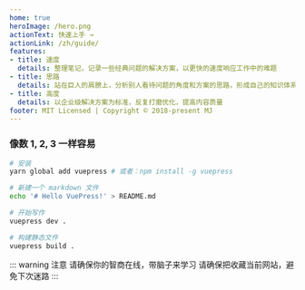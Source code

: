 ```yaml
---
home: true
heroImage: /hero.png
actionText: 快速上手 →
actionLink: /zh/guide/
features:
- title: 速度
  details: 整理笔记，记录一些经典问题的解决方案，以更快的速度响应工作中的难题
- title: 思路
  details: 站在巨人的肩膀上，分析别人看待问题的角度和方案的思路，形成自己的知识体系
- title: 高度
  details: 以企业级解决方案为标准，反复打磨优化，提高内容质量
footer: MIT Licensed | Copyright © 2018-present MJ
---
```


### 像数 1, 2, 3 一样容易

``` bash
# 安装
yarn global add vuepress # 或者：npm install -g vuepress

# 新建一个 markdown 文件
echo '# Hello VuePress!' > README.md

# 开始写作
vuepress dev .

# 构建静态文件
vuepress build .
```

::: warning 注意
请确保你的智商在线，带脑子来学习
请确保把收藏当前网站，避免下次迷路
:::
